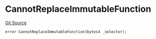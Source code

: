 # CannotReplaceImmutableFunction
[Git Source](https://github.com/thrackle-io/tron/blob/90f80c15b8a320b76e44e84890aab8b010252d59/src/client/token/handler/diamond/HandlerDiamondLib.sol)


```solidity
error CannotReplaceImmutableFunction(bytes4 _selector);
```

